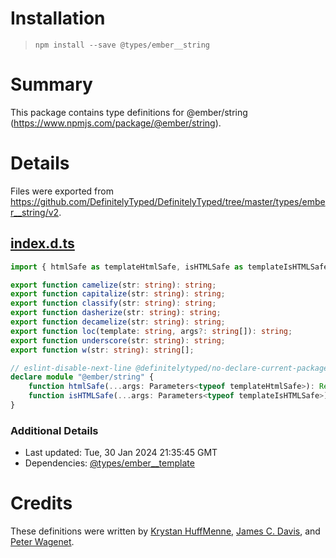 # Installation
> `npm install --save @types/ember__string`

# Summary
This package contains type definitions for @ember/string (https://www.npmjs.com/package/@ember/string).

# Details
Files were exported from https://github.com/DefinitelyTyped/DefinitelyTyped/tree/master/types/ember__string/v2.
## [index.d.ts](https://github.com/DefinitelyTyped/DefinitelyTyped/tree/master/types/ember__string/v2/index.d.ts)
````ts
import { htmlSafe as templateHtmlSafe, isHTMLSafe as templateIsHTMLSafe } from "@ember/template";

export function camelize(str: string): string;
export function capitalize(str: string): string;
export function classify(str: string): string;
export function dasherize(str: string): string;
export function decamelize(str: string): string;
export function loc(template: string, args?: string[]): string;
export function underscore(str: string): string;
export function w(str: string): string[];

// eslint-disable-next-line @definitelytyped/no-declare-current-package
declare module "@ember/string" {
    function htmlSafe(...args: Parameters<typeof templateHtmlSafe>): ReturnType<typeof templateHtmlSafe>;
    function isHTMLSafe(...args: Parameters<typeof templateIsHTMLSafe>): ReturnType<typeof templateIsHTMLSafe>;
}

````

### Additional Details
 * Last updated: Tue, 30 Jan 2024 21:35:45 GMT
 * Dependencies: [@types/ember__template](https://npmjs.com/package/@types/ember__template)

# Credits
These definitions were written by [Krystan HuffMenne](https://github.com/gitKrystan), [James C. Davis](https://github.com/jamescdavis), and [Peter Wagenet](https://github.com/wagenet).
